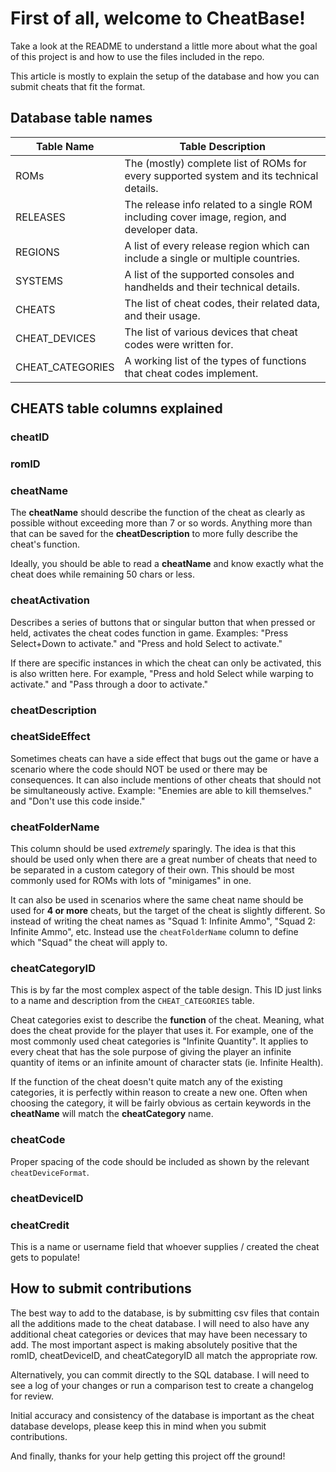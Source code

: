 # First of all, welcome to CheatBase!

Take a look at the README to understand a little more about what the goal of this project is and how to use the files included in the repo.

This article is mostly to explain the setup of the database and how you can submit cheats that fit the format.

## Database table names

| Table Name       | Table Description                                                                           |
|------------------|---------------------------------------------------------------------------------------------|
| ROMs             | The (mostly) complete list of ROMs for every supported system and its technical details.    |
| RELEASES         | The release info related to a single ROM including cover image, region, and developer data. |
| REGIONS          | A list of every release region which can include a single or multiple countries.            |
| SYSTEMS          | A list of the supported consoles and handhelds and their technical details.                 |
| CHEATS           | The list of cheat codes, their related data, and their usage.                               |
| CHEAT_DEVICES    | The list of various devices that cheat codes were written for.                              |
| CHEAT_CATEGORIES | A working list of the types of functions that cheat codes implement.                        |

## CHEATS table columns explained

### **cheatID**

### **romID**

### **cheatName**

The **cheatName** should describe the function of the cheat as clearly as possible without exceeding more than 7 or so words. Anything more than that can be saved for the **cheatDescription** to more fully describe the cheat's function.

Ideally, you should be able to read a **cheatName** and know exactly what the cheat does while remaining 50 chars or less.

### **cheatActivation**

Describes a series of buttons that or singular button that when pressed or held, activates the cheat codes function in game. Examples: "Press Select+Down to activate." and "Press and hold Select to activate."

If there are specific instances in which the cheat can only be activated, this is also written here. For example, "Press and hold Select while warping to activate." and "Pass through a door to activate."

### **cheatDescription**

### **cheatSideEffect**

Sometimes cheats can have a side effect that bugs out the game or have a scenario where the code should NOT be used or there may be consequences. It can also include mentions of other cheats that should not be simultaneously active. Example: "Enemies are able to kill themselves." and "Don't use this code inside."

### **cheatFolderName**

This column should be used *extremely* sparingly. The idea is that this should be used only when there are a great number of cheats that need to be separated in a custom category of their own. This should be most commonly used for ROMs with lots of "minigames" in one.

It can also be used in scenarios where the same cheat name should be used for **4 or more** cheats, but the target of the cheat is slightly different. So instead of writing the cheat names as "Squad 1: Infinite Ammo", "Squad 2: Infinite Ammo", etc. Instead use the ``cheatFolderName`` column to define which "Squad" the cheat will apply to.

### **cheatCategoryID**

This is by far the most complex aspect of the table design. This ID just links to a name and description from the ``CHEAT_CATEGORIES`` table.

Cheat categories exist to describe the **function** of the cheat. Meaning, what does the cheat provide for the player that uses it. For example, one of the most commonly used cheat categories is "Infinite Quantity". It applies to every cheat that has the sole purpose of giving the player an infinite quantity of items or an infinite amount of character stats (ie. Infinite Health).

If the function of the cheat doesn't quite match any of the existing categories, it is perfectly within reason to create a new one. Often when choosing the category, it will be fairly obvious as certain keywords in the **cheatName** will match the **cheatCategory** name.

### **cheatCode**

Proper spacing of the code should be included as shown by the relevant ``cheatDeviceFormat``.

### **cheatDeviceID**

### **cheatCredit**

This is a name or username field that whoever supplies / created the cheat gets to populate!

## How to submit contributions

The best way to add to the database, is by submitting csv files that contain all the additions made to the cheat database. I will need to also have any additional cheat categories or devices that may have been necessary to add. The most important aspect is making absolutely positive that the romID, cheatDeviceID, and cheatCategoryID all match the appropriate row.

Alternatively, you can commit directly to the SQL database. I will need to see a log of your changes or run a comparison test to create a changelog for review. 

Initial accuracy and consistency of the database is important as the cheat database develops, please keep this in mind when you submit contributions.

And finally, thanks for your help getting this project off the ground!
